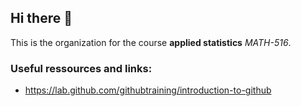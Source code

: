 ## Hi there 👋

This is the organization for the course **applied statistics** _MATH-516_.

### Useful ressources and links:
- https://lab.github.com/githubtraining/introduction-to-github

